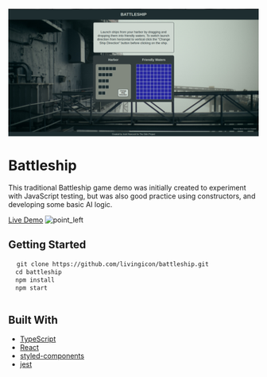 ![alt text](https://github.com/livingicon/battleship/blob/main/dist/images/battleship.png?raw=true)
<h1>Battleship</h1>
<p>This traditional Battleship game demo was initially created to experiment with JavaScript testing, but was also good practice using constructors, and developing some basic AI logic.</p>

<a href="https://livingicon.github.io/battleship/" rel="nofollow">Live Demo</a>
<img class="emoji" alt="point_left" height="20" width="20" src="https://github.githubassets.com/images/icons/emoji/unicode/1f448.png">

<h2>Getting Started</h2>

<pre class="notranslate">
  <code>git clone https://github.com/livingicon/battleship.git
  cd battleship
  npm install
  npm start
  </code>
</pre>

<h2>Built With</h2>

<ul dir="auto">
<li><a href="https://www.typescriptlang.org/" rel="nofollow">TypeScript</a></li>
<li><a href="https://reactjs.org/" rel="nofollow">React</a></li>
<li><a href="https://styled-components.com/" rel="nofollow">styled-components</a></li>
<li><a href="https://jestjs.io/" rel="nofollow">jest</a></li>
</ul>